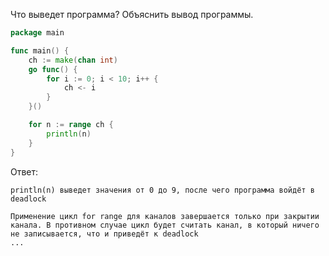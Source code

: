 Что выведет программа? Объяснить вывод программы.

```go
package main

func main() {
	ch := make(chan int)
	go func() {
		for i := 0; i < 10; i++ {
			ch <- i
		}
	}()

	for n := range ch {
		println(n)
	}
}
```

Ответ:
```
println(n) выведет значения от 0 до 9, после чего программа войдёт в deadlock

Применение цикл for range для каналов завершается только при закрытии канала. В противном случае цикл будет считать канал, в который ничего не записывается, что и приведёт к deadlock
...

```
